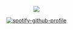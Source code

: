 <div align="center">

![](https://komarev.com/ghpvc/?username=ennlo&color=a07352&base=5834&style=flat-square&label=+★+sei+nur+das+was+du+auch+bist.)

[![spotify-github-profile](https://spotify-github-profile.kittinanx.com/api/view?uid=ytli9u7trg8a0ujmzzshj33yn&cover_image=true&theme=natemoo-re&show_offline=true&background_color=a07352&interchange=true&bar_color=a07352&bar_color_cover=false)](https://spotify-github-profile.kittinanx.com/api/view?uid=ytli9u7trg8a0ujmzzshj33yn&redirect=true)
